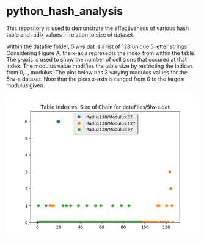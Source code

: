 # python_hash_analysis

This repository is used to demonstrate the effectiveness of various hash table and radix values in relation to size of dataset.

Within the datafile folder, 5lw-s.dat is a list of 128 unique 5 letter strings.
Considering Figure A, the x-axis represebts the index from within the table. The y-axis is used to show the number of collisions that occured at that index. The modulus value modifies the table size by restricting the indices from 0,.., modulus. The plot below has 3 varying modulus values for the 5lw-s dataset. Note that the plots x-axis is ranged from 0 to the largest modulus given.

![Figure A ](./plots/5lw-s-plot.png)
